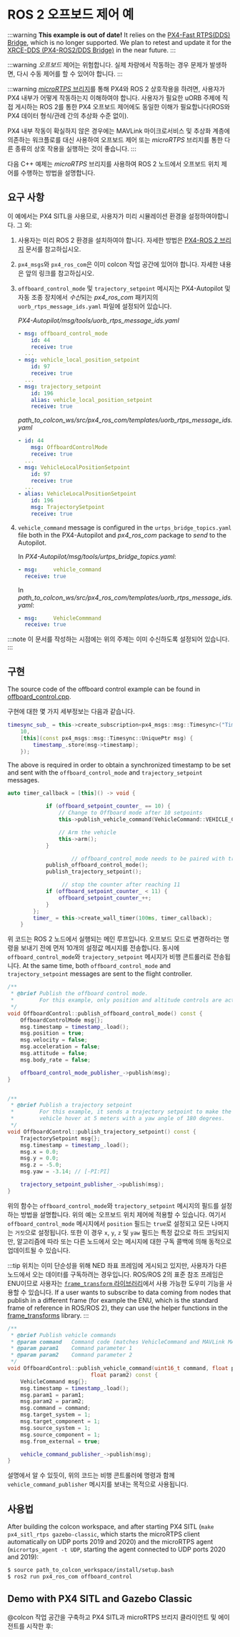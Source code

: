 # ROS 2 오프보드 제어 예

:::warning
**This example is out of date!** It relies on the [PX4-Fast RTPS(DDS) Bridge](/middleware/micrortps.md), which is no longer supported. We plan to retest and update it for the [XRCE-DDS (PX4-ROS2/DDS Bridge)](../middleware/xrce_dds.md) in the near future.
:::

:::warning
*오프보드* 제어는 위험합니다. 실제 차량에서 작동하는 경우 문제가 발생하면, 다시 수동 제어를 할 수 있어야 합니다.
:::

:::warning
[*microRTPS* 브리지](../middleware/micrortps.md)를 통해 PX4와 ROS 2 상호작용을 하려면, 사용자가 PX4 내부가 어떻게 작동하는지 이해하여야 합니다. 사용자가 필요한 uORB 주제에 직접 게시하는 ROS 2를 통한 PX4 오프보드 제어에도 동일한 이해가 필요합니다(ROS와 PX4 데이터 형식/관례 간의 추상화 수준 없이).

PX4 내부 작동이 확실하지 않은 경우에는 MAVLink 마이크로서비스 및 추상화 계층에 의존하는 워크플로를 대신 사용하여 오프보드 제어 또는 *microRTPS* 브리지를 통한 다른 종류의 상호 작용을 실행하는 것이 좋습니다.
:::

다음 C++ 예제는 *microRTPS* 브리지를 사용하여 ROS 2 노드에서 오프보드 위치 제어를 수행하는 방법을 설명합니다.

## 요구 사항

이 예에서는 PX4 SITL을 사용므로, 사용자가 미리 시뮬레이션 환경을 설정하여야합니다. 그 외:

1. 사용자는 미리 ROS 2 환경을 설치하여야 합니다. 자세한 방법은 [PX4-ROS 2 브리지](../ros/ros2_comm.md) 문서를 참고하십시오.
1. `px4_msgs`와 `px4_ros_com`은 이미 colcon 작업 공간에 있어야 합니다. 자세한 내용은 앞의 링크를 참고하십시오.
1. `offboard_control_mode` 및 `trajectory_setpoint` 메시지는 PX4-Autopilot 및  자동 조종 장치에서 *수신*되는 *px4_ros_com* 패키지의 `uorb_rtps_message_ids.yaml` 파일에 설정되어 있습니다.

   *PX4-Autopilot/msg/tools/uorb_rtps_message_ids.yaml*
   ```yaml
   - msg: offboard_control_mode
       id: 44
       receive: true
     ...
   - msg: vehicle_local_position_setpoint
       id: 97
       receive: true
     ...
   - msg: trajectory_setpoint
       id: 196
       alias: vehicle_local_position_setpoint
       receive: true
   ```

   *path_to_colcon_ws/src/px4_ros_com/templates/uorb_rtps_message_ids.yaml*
   ```yaml
   - id: 44
       msg: OffboardControlMode
       receive: true
     ...
   - msg: VehicleLocalPositionSetpoint
       id: 97
       receive: true
     ...
   - alias: VehicleLocalPositionSetpoint
       id: 196
       msg: TrajectorySetpoint
       receive: true
   ```
 1. `vehicle_command` message is configured in the `urtps_bridge_topics.yaml` file both in the PX4-Autopilot and *px4_ros_com* package to *send* to the Autopilot.

    In *PX4-Autopilot/msg/tools/urtps_bridge_topics.yaml*:
    ```yaml
    - msg:     vehicle_command
      receive: true
    ```

    In *path_to_colcon_ws/src/px4_ros_com/templates/uorb_rtps_message_ids.yaml*:
    ```yaml
    - msg:     VehicleCommmand
      receive: true
    ```

   :::note
이 문서를 작성하는 시점에는 위의 주제는 이미 수신하도록 설정되어 있습니다.
:::

## 구현

The source code of the offboard control example can be found in [offboard_control.cpp](https://github.com/PX4/px4_ros_com/blob/main/src/examples/offboard/offboard_control.cpp).

구현에 대한 몇 가지 세부정보는 다음과 같습니다.

```cpp
timesync_sub_ = this->create_subscription<px4_msgs::msg::Timesync>("Timesync_PubSubTopic",
    10,
    [this](const px4_msgs::msg::Timesync::UniquePtr msg) {
        timestamp_.store(msg->timestamp);
    });
```

The above is required in order to obtain a synchronized timestamp to be set and sent with the `offboard_control_mode` and `trajectory_setpoint` messages.

```cpp
auto timer_callback = [this]() -> void {

            if (offboard_setpoint_counter_ == 10) {
                // Change to Offboard mode after 10 setpoints
                this->publish_vehicle_command(VehicleCommand::VEHICLE_CMD_DO_SET_MODE, 1, 6);

                // Arm the vehicle
                this->arm();
            }

                    // offboard_control_mode needs to be paired with trajectory_setpoint
            publish_offboard_control_mode();
            publish_trajectory_setpoint();

                 // stop the counter after reaching 11
            if (offboard_setpoint_counter_ < 11) {
                offboard_setpoint_counter_++;
            }
        };
        timer_ = this->create_wall_timer(100ms, timer_callback);
    }
```

위 코드는 ROS 2 노드에서 실행되는 메인 루프입니다. 오프보드 모드로 변경하라는 명령을 보내기 전에 먼저 10개의 설정값 메시지를 전송합니다. 동시에 `offboard_control_mode`와 `trajectory_setpoint` 메시지가 비행 콘트롤러로 전송됩니다. At the same time, both `offboard_control_mode` and `trajectory_setpoint` messages are sent to the flight controller.

```cpp
/**
 * @brief Publish the offboard control mode.
 *        For this example, only position and altitude controls are active.
 */
void OffboardControl::publish_offboard_control_mode() const {
    OffboardControlMode msg{};
    msg.timestamp = timestamp_.load();
    msg.position = true;
    msg.velocity = false;
    msg.acceleration = false;
    msg.attitude = false;
    msg.body_rate = false;

    offboard_control_mode_publisher_->publish(msg);
}


/**
 * @brief Publish a trajectory setpoint
 *        For this example, it sends a trajectory setpoint to make the
 *        vehicle hover at 5 meters with a yaw angle of 180 degrees.
 */
void OffboardControl::publish_trajectory_setpoint() const {
    TrajectorySetpoint msg{};
    msg.timestamp = timestamp_.load();
    msg.x = 0.0;
    msg.y = 0.0;
    msg.z = -5.0;
    msg.yaw = -3.14; // [-PI:PI]

    trajectory_setpoint_publisher_->publish(msg);
}
```

위의 함수는 `offboard_control_mode`와 `trajectory_setpoint` 메시지의 필드를 설정하는 방법을 설명합니다. 위의 예는 오프보드 위치 제어에 적용할 수 있습니다. 여기서 `offboard_control_mode` 메시지에서 `position` 필드는 `true`로 설정되고 모든 나머지는 `거짓`으로 설정됩니다. 또한 이 경우 `x`, `y`, `z` 및 `yaw` 필드는 특정 값으로 하드 코딩되지만, 알고리즘에 따라 또는 다른 노드에서 오는 메시지에 대한 구독 콜백에 의해 동적으로 업데이트될 수 있습니다.

:::tip
위치는 이미 단순성을 위해 NED 좌표 프레임에 게시되고 있지만, 사용자가 다른 노드에서 오는 데이터를 구독하려는 경우입니다. ROS/ROS 2의 표준 참조 프레임은 ENU이므로 사용자는 [`frame_transform` 라이브러리](https://github.com/PX4/px4_ros_com/blob/master/src/lib/frame_transforms.cpp)에서 사용 가능한 도우미 기능을 사용할 수 있습니다. If a user wants to subscribe to data coming from nodes that publish in a different frame (for example the ENU, which is the standard frame of reference in ROS/ROS 2), they can use the helper functions in the [frame_transforms](https://github.com/PX4/px4_ros_com/blob/main/src/lib/frame_transforms.cpp) library.
:::

```cpp
/**
 * @brief Publish vehicle commands
 * @param command   Command code (matches VehicleCommand and MAVLink MAV_CMD codes)
 * @param param1    Command parameter 1
 * @param param2    Command parameter 2
 */
void OffboardControl::publish_vehicle_command(uint16_t command, float param1,
                          float param2) const {
    VehicleCommand msg{};
    msg.timestamp = timestamp_.load();
    msg.param1 = param1;
    msg.param2 = param2;
    msg.command = command;
    msg.target_system = 1;
    msg.target_component = 1;
    msg.source_system = 1;
    msg.source_component = 1;
    msg.from_external = true;

    vehicle_command_publisher_->publish(msg);
}
```

설명에서 알 수 있듯이, 위의 코드는 비행 콘트롤러에 명령과 함께 `vehicle_command_publisher` 메시지를 보내는 목적으로 사용됩니다.

## 사용법

After building the colcon workspace, and after starting PX4 SITL (`make px4_sitl_rtps gazebo-classic`, which starts the microRTPS client automatically on UDP ports 2019 and 2020) and the microRTPS agent (`micrortps_agent -t UDP`, starting the agent connected to UDP ports 2020 and 2019):

```sh
$ source path_to_colcon_workspace/install/setup.bash
$ ros2 run px4_ros_com offboard_control
```

## Demo with PX4 SITL and Gazebo Classic

@colcon 작업 공간을 구축하고 PX4 SITL과 microRTPS 브리지 클라이언트 및 에이전트를 시작한 후:
